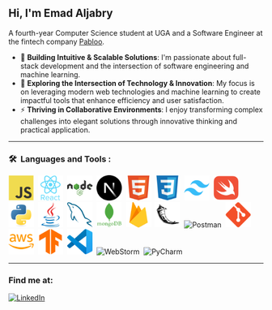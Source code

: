 ## Hi, I'm Emad Aljabry

A fourth-year Computer Science student at UGA and a Software Engineer at the fintech company [Pabloo](https://pabloo.com).

- 🔭 **Building Intuitive & Scalable Solutions**: I'm passionate about full-stack development and the intersection of software engineering and machine learning.
- 🌱 **Exploring the Intersection of Technology & Innovation**: My focus is on leveraging modern web technologies and machine learning to create impactful tools that enhance efficiency and user satisfaction.
- ⚡ **Thriving in Collaborative Environments**: I enjoy transforming complex challenges into elegant solutions through innovative thinking and practical application.

---

### 🛠 &nbsp;Languages and Tools :

<p>
<img src="https://github.com/devicons/devicon/blob/master/icons/javascript/javascript-original.svg" title="JavaScript" alt="JavaScript" width="50" height="50"/>&nbsp;
<img src="https://github.com/devicons/devicon/blob/master/icons/react/react-original-wordmark.svg" title="React" alt="React" width="50" height="50"/>&nbsp;
<img src="https://github.com/devicons/devicon/blob/master/icons/nodejs/nodejs-original-wordmark.svg" title="NodeJS" alt="NodeJS" width="50" height="50"/>&nbsp;
<img src="https://github.com/devicons/devicon/blob/master/icons/nextjs/nextjs-original.svg" title="Next.js" alt="Next.js" width="50" height="50"/>&nbsp;
<img src="https://github.com/devicons/devicon/blob/master/icons/html5/html5-original.svg" title="HTML5" alt="HTML" width="50" height="50"/>&nbsp;
<img src="https://github.com/devicons/devicon/blob/master/icons/css3/css3-original.svg" title="CSS" alt="CSS" width="50" height="50"/>&nbsp;
<img src="https://github.com/devicons/devicon/blob/master/icons/tailwindcss/tailwindcss-original.svg" title="TailwindCSS" alt="TailwindCSS" width="50" height="50"/>&nbsp;
<img src="https://github.com/devicons/devicon/blob/master/icons/swift/swift-original.svg" title="Swift" alt="Swift" width="50" height="50"/>&nbsp;
<img src="https://github.com/devicons/devicon/blob/master/icons/python/python-original.svg" title="Python" alt="Python" width="50" height="50"/>&nbsp;
<img src="https://github.com/devicons/devicon/blob/master/icons/java/java-original.svg" title="Java" alt="Java" width="50" height="50"/>&nbsp;
<img src="https://github.com/devicons/devicon/blob/master/icons/mysql/mysql-original.svg" title="MySQL" alt="MySQL" width="50" height="50"/>&nbsp;
<img src="https://github.com/devicons/devicon/blob/master/icons/mongodb/mongodb-plain-wordmark.svg" title="MongoDB" alt="MongoDB" width="50" height="50"/>&nbsp;
<img src="https://github.com/devicons/devicon/blob/master/icons/firebase/firebase-original.svg" title="Firebase" alt="Firebase" width="50" height="50"/>&nbsp;
<img src="https://github.com/EmadZero/EmadZero/blob/main/flask.png" title="Flask" alt="Flask" width="50" height="50"/>&nbsp;
<img src="https://www.vectorlogo.zone/logos/getpostman/getpostman-icon.svg" title="Postman" alt="Postman" width="50" height="50"/>&nbsp;
<img src="https://github.com/devicons/devicon/blob/master/icons/git/git-original.svg" title="Git" alt="Git" width="50" height="50"/>&nbsp;
<img src="https://github.com/devicons/devicon/blob/master/icons/amazonwebservices/amazonwebservices-plain-wordmark.svg" title="AWS" alt="AWS" width="50" height="50"/>&nbsp;
<img src="https://github.com/devicons/devicon/blob/master/icons/tensorflow/tensorflow-original.svg" title="TensorFlow" alt="TensorFlow" width="50" height="50"/>&nbsp;
<img src="https://github.com/devicons/devicon/blob/master/icons/vscode/vscode-original.svg" title="VS Code" alt="VS Code" width="50" height="50"/>&nbsp;
<img src="https://upload.wikimedia.org/wikipedia/commons/c/c0/WebStorm_Icon.svg" title="WebStorm" alt="WebStorm" width="50" height="50"/>&nbsp;
<img src="https://upload.wikimedia.org/wikipedia/commons/1/1d/PyCharm_Icon.svg" title="PyCharm" alt="PyCharm" width="50" height="50"/>&nbsp;
</p>



---


### Find me at:
[![LinkedIn](https://img.shields.io/badge/linkedin-%230077B5.svg?style=for-the-badge&logo=linkedin&logoColor=white)](https://www.linkedin.com/in/ealjabry/)
